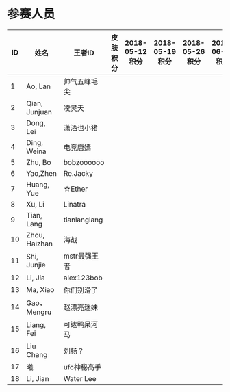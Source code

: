 # 参赛人员
ID|姓名|王者ID|皮肤积分|2018-05-12积分|2018-05-19积分|2018-05-26积分|2018-06-02积分
|----|----|----|----|----|----|----|----|
1|Ao, Lan |帅气五峰毛尖|||||
2|Qian, Junjuan |凌灵夭|||||
3|Dong, Lei |潇洒也小猪|||||
4|Ding, Weina |电竞唐嫣|||||
5|Zhu, Bo |bobzoooooo|||||
6|Yao,Zhen |Re.Jacky |||||
7|Huang, Yue |☆Ether|||||
8|Xu, Li |Linatra|||||
9|Tian, Lang |tianlanglang|||||
10|Zhou, Haizhan |海战|||||
11|Shi, Junjie |mstr最强王者|||||
12|Li, Jia |alex123bob|||||
13|Ma, Xiao |你们别滑了|||||
14|Gao，Mengru |赵漂亮迷妹|||||
15|Liang, Fei |可达鸭呆河马|||||
16|Liu Chang |刘畅？|||||
17|曦|ufc神秘高手|||||
18|Li, Jian|Water Lee|||||
